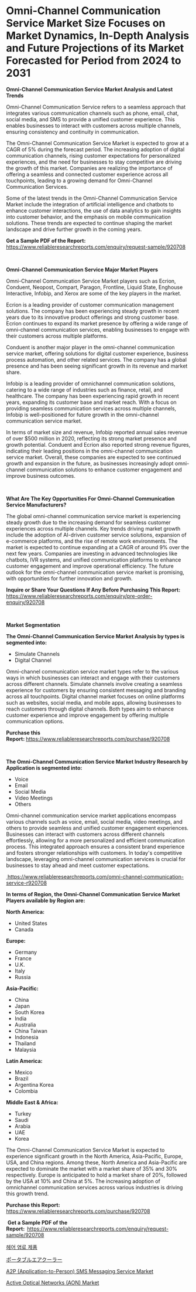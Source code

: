 <p><h1>Omni-Channel Communication Service Market Size Focuses on Market Dynamics, In-Depth Analysis and Future Projections of its Market Forecasted for Period from 2024 to 2031</h1></p><p><strong>Omni-Channel Communication Service Market Analysis and Latest Trends</strong></p>
<p><p>Omni-Channel Communication Service refers to a seamless approach that integrates various communication channels such as phone, email, chat, social media, and SMS to provide a unified customer experience. This enables businesses to interact with customers across multiple channels, ensuring consistency and continuity in communication.</p><p>The Omni-Channel Communication Service Market is expected to grow at a CAGR of 5% during the forecast period. The increasing adoption of digital communication channels, rising customer expectations for personalized experiences, and the need for businesses to stay competitive are driving the growth of this market. Companies are realizing the importance of offering a seamless and connected customer experience across all touchpoints, leading to a growing demand for Omni-Channel Communication Services.</p><p>Some of the latest trends in the Omni-Channel Communication Service Market include the integration of artificial intelligence and chatbots to enhance customer interactions, the use of data analytics to gain insights into customer behavior, and the emphasis on mobile communication solutions. These trends are expected to continue shaping the market landscape and drive further growth in the coming years.</p></p>
<p><strong>Get a Sample PDF of the Report:&nbsp;</strong> <a href="https://www.reliableresearchreports.com/enquiry/request-sample/920708">https://www.reliableresearchreports.com/enquiry/request-sample/920708</a></p>
<p>&nbsp;</p>
<p><strong>Omni-Channel Communication Service Major Market Players</strong></p>
<p><p>Omni-Channel Communication Service Market players such as Ecrion, Conduent, Neopost, Compart, Paragon, Frontline, Liquid State, Enghouse Interactive, Infobip, and Xerox are some of the key players in the market.</p><p>Ecrion is a leading provider of customer communication management solutions. The company has been experiencing steady growth in recent years due to its innovative product offerings and strong customer base. Ecrion continues to expand its market presence by offering a wide range of omni-channel communication services, enabling businesses to engage with their customers across multiple platforms.</p><p>Conduent is another major player in the omni-channel communication service market, offering solutions for digital customer experience, business process automation, and other related services. The company has a global presence and has been seeing significant growth in its revenue and market share.</p><p>Infobip is a leading provider of omnichannel communication solutions, catering to a wide range of industries such as finance, retail, and healthcare. The company has been experiencing rapid growth in recent years, expanding its customer base and market reach. With a focus on providing seamless communication services across multiple channels, Infobip is well-positioned for future growth in the omni-channel communication service market.</p><p>In terms of market size and revenue, Infobip reported annual sales revenue of over $500 million in 2020, reflecting its strong market presence and growth potential. Conduent and Ecrion also reported strong revenue figures, indicating their leading positions in the omni-channel communication service market. Overall, these companies are expected to see continued growth and expansion in the future, as businesses increasingly adopt omni-channel communication solutions to enhance customer engagement and improve business outcomes.</p></p>
<p>&nbsp;</p>
<p><strong>What Are The Key Opportunities For Omni-Channel Communication Service Manufacturers?</strong></p>
<p><p>The global omni-channel communication service market is experiencing steady growth due to the increasing demand for seamless customer experiences across multiple channels. Key trends driving market growth include the adoption of AI-driven customer service solutions, expansion of e-commerce platforms, and the rise of remote work environments. The market is expected to continue expanding at a CAGR of around 9% over the next few years. Companies are investing in advanced technologies like chatbots, IVR systems, and unified communication platforms to enhance customer engagement and improve operational efficiency. The future outlook for the omni-channel communication service market is promising, with opportunities for further innovation and growth.</p></p>
<p><strong>Inquire or Share Your Questions If Any Before Purchasing This Report:</strong> <a href="https://www.reliableresearchreports.com/enquiry/pre-order-enquiry/920708">https://www.reliableresearchreports.com/enquiry/pre-order-enquiry/920708</a></p>
<p>&nbsp;</p>
<p><strong>Market Segmentation</strong></p>
<p><strong>The Omni-Channel Communication Service Market Analysis by types is segmented into:</strong></p>
<p><ul><li>Simulate Channels</li><li>Digital Channel</li></ul></p>
<p><p>Omni-channel communication service market types refer to the various ways in which businesses can interact and engage with their customers across different channels. Simulate channels involve creating a seamless experience for customers by ensuring consistent messaging and branding across all touchpoints. Digital channel market focuses on online platforms such as websites, social media, and mobile apps, allowing businesses to reach customers through digital channels. Both types aim to enhance customer experience and improve engagement by offering multiple communication options.</p></p>
<p><strong>Purchase this Report:&nbsp;</strong><a href="https://www.reliableresearchreports.com/purchase/920708">https://www.reliableresearchreports.com/purchase/920708</a></p>
<p>&nbsp;</p>
<p><strong>The Omni-Channel Communication Service Market Industry Research by Application is segmented into:</strong></p>
<p><ul><li>Voice</li><li>Email</li><li>Social Media</li><li>Video Meetings</li><li>Others</li></ul></p>
<p><p>Omni-channel communication service market applications encompass various channels such as voice, email, social media, video meetings, and others to provide seamless and unified customer engagement experiences. Businesses can interact with customers across different channels effortlessly, allowing for a more personalized and efficient communication process. This integrated approach ensures a consistent brand experience and fosters stronger relationships with customers. In today's competitive landscape, leveraging omni-channel communication services is crucial for businesses to stay ahead and meet customer expectations.</p></p>
<p><a href="https://www.reliableresearchreports.com/omni-channel-communication-service-r920708">&nbsp;https://www.reliableresearchreports.com/omni-channel-communication-service-r920708</a></p>
<p><strong>In terms of Region, the Omni-Channel Communication Service Market Players available by Region are:</strong></p>
<p>
    <p> <strong> North America: </strong>
        <ul>
            <li>United States</li>
            <li>Canada</li>
        </ul>
        </p> 
    <p> <strong> Europe: </strong>
        <ul>
            <li>Germany</li>
            <li>France</li>
            <li>U.K.</li>
            <li>Italy</li>
            <li>Russia</li>
        </ul>
        </p> 
    <p> <strong> Asia-Pacific: </strong>
        <ul>
            <li>China</li>
            <li>Japan</li>
            <li>South Korea</li>
            <li>India</li>
            <li>Australia</li>
            <li>China Taiwan</li>
            <li>Indonesia</li>
            <li>Thailand</li>
            <li>Malaysia</li>
        </ul>
        </p> 
    <p> <strong> Latin America: </strong>
        <ul>
            <li>Mexico</li>
            <li>Brazil</li>
            <li>Argentina Korea</li>
            <li>Colombia</li>
        </ul>
        </p> 
    <p> <strong> Middle East & Africa: </strong>
        <ul>
            <li>Turkey</li>
            <li>Saudi</li>
            <li>Arabia</li>
            <li>UAE</li>
            <li>Korea</li>
        </ul>
    </p>
    </p>
<p><p>The Omni-Channel Communication Service Market is expected to experience significant growth in the North America, Asia-Pacific, Europe, USA, and China regions. Among these, North America and Asia-Pacific are expected to dominate the market with a market share of 35% and 30% respectively. Europe is anticipated to hold a market share of 20%, followed by the USA at 10% and China at 5%. The increasing adoption of omnichannel communication services across various industries is driving this growth trend.</p></p>
<p><strong>Purchase this Report: </strong><a href="https://www.reliableresearchreports.com/purchase/920708">https://www.reliableresearchreports.com/purchase/920708</a></p>
<p>&nbsp;<strong>Get a Sample PDF of the Report:&nbsp;&nbsp;</strong><a href="https://www.reliableresearchreports.com/enquiry/request-sample/920708">https://www.reliableresearchreports.com/enquiry/request-sample/920708</a></p>
<p><strong></strong></p>
<p><p><a href="https://github.com/JonHarrtis67676y/Market-Research-Report-List-1/blob/main/729205318716.md">헤어 염료 제품</a></p><p><a href="https://github.com/MosesSpinka1914/Market-Research-Report-List-1/blob/main/733206920386.md">ポータブルエアクーラー</a></p><p><a href="https://github.com/bobicer/Market-Research-Report-List-2/blob/main/a2p-application-to-person-sms-messaging-service-market.md">A2P (Application-to-Person) SMS Messaging Service Market</a></p><p><a href="https://github.com/timeliteaut/Market-Research-Report-List-2/blob/main/active-optical-networks-aon-market.md">Active Optical Networks (AON) Market</a></p></p>